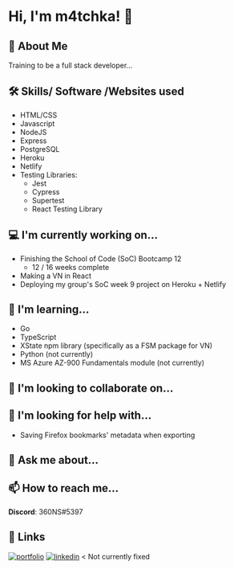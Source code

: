 # Hi, I'm m4tchka! 👋


## 🚀 About Me
Training to be a full stack developer...


## 🛠 Skills/ Software /Websites used
- HTML/CSS 
- Javascript
- NodeJS
- Express
- PostgreSQL
- Heroku 
- Netlify 
- Testing Libraries:
	+ Jest
	+ Cypress
	+ Supertest
	+ React Testing Library

## 💻 I'm currently working on...
- Finishing the School of Code (SoC) Bootcamp 12
	+ 12 / 16 weeks complete
- Making a VN in React
- Deploying my group's SoC week 9 project on Heroku + Netlify

## 🧠 I'm  learning...
- Go
- TypeScript
- XState npm library (specifically as a FSM package for VN)
- Python (not currently)
- MS Azure AZ-900 Fundamentals module (not currently)

## 👯‍ I'm looking to collaborate on...

## 🤔 I'm looking for help with...
- Saving Firefox bookmarks' metadata when exporting

## 💬 Ask me about...

## 📫 How to reach me...
**Discord**: 360NS#5397


## 🔗 Links
[![portfolio](https://img.shields.io/badge/my_portfolio-000?style=for-the-badge&logo=ko-fi&logoColor=white)]()
[![linkedin](https://img.shields.io/badge/linkedin-0A66C2?style=for-the-badge&logo=linkedin&logoColor=white)](https://www.linkedin.com/) < Not currently fixed
